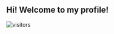 ## Hi! Welcome to my profile!
![visitors](https://visitor-badge.laobi.icu/badge?page_id=nikhilsharma26500.nikhilsharma26500) 
